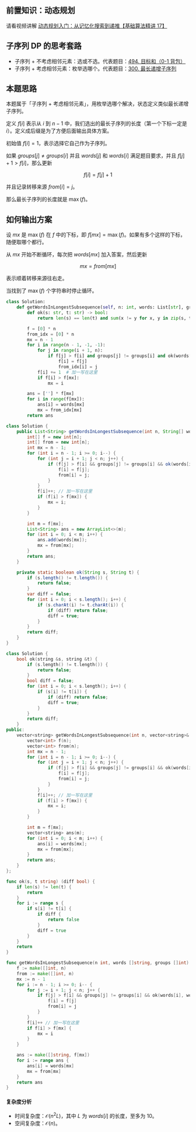 ## 前置知识：动态规划

请看视频讲解 [动态规划入门：从记忆化搜索到递推【基础算法精讲 17】](https://b23.tv/72onpYq)

## 子序列 DP 的思考套路

- 子序列 + 不考虑相邻元素：选或不选。代表题目：[494. 目标和（0-1 背包）](https://leetcode.cn/problems/target-sum/)
- 子序列 + 考虑相邻元素：枚举选哪个。代表题目：[300. 最长递增子序列](https://leetcode.cn/problems/longest-increasing-subsequence/)

## 本题思路

本题属于「子序列 + 考虑相邻元素」，用枚举选哪个解决，状态定义类似最长递增子序列。

定义 $f[i]$ 表示从 $i$ 到 $n-1$ 中，我们选出的最长子序列的长度（第一个下标一定是 $i$）。定义成后缀是为了方便后面输出具体方案。

初始值 $f[i]=1$，表示选择它自己作为子序列。

如果 $\textit{groups}[j] \ne \textit{groups}[i]$ 并且 $\textit{words}[j]$ 和 $\textit{words}[i]$ 满足题目要求，并且 $f[j]+1 > f[i]$，那么更新

$$
f[i] = f[j] + 1
$$

并且记录转移来源 $\textit{from}[i] = j$。

那么最长子序列的长度就是 $\max(f)$。

## 如何输出方案

设 $\textit{mx}$ 是 $\max(f)$ 在 $f$ 中的下标，即 $f[\textit{mx}]=\max(f)$。如果有多个这样的下标，随便取哪个都行。

从 $\textit{mx}$ 开始不断循环，每次把 $\textit{words}[mx]$ 加入答案，然后更新

$$
mx = \textit{from}[mx]
$$

表示顺着转移来源往右走。

当找到了 $\max(f)$ 个字符串时停止循环。

```py [sol-Python3]
class Solution:
    def getWordsInLongestSubsequence(self, n: int, words: List[str], groups: List[int]) -> List[str]:
        def ok(s: str, t: str) -> bool:
            return len(s) == len(t) and sum(x != y for x, y in zip(s, t)) == 1

        f = [0] * n
        from_idx = [0] * n
        mx = n - 1
        for i in range(n - 1, -1, -1):
            for j in range(i + 1, n):
                if f[j] > f[i] and groups[j] != groups[i] and ok(words[i], words[j]):
                    f[i] = f[j]
                    from_idx[i] = j
            f[i] += 1  # 加一写在这里
            if f[i] > f[mx]:
                mx = i

        ans = [''] * f[mx]
        for i in range(f[mx]):
            ans[i] = words[mx]
            mx = from_idx[mx]
        return ans
```

```java [sol-Java]
class Solution {
    public List<String> getWordsInLongestSubsequence(int n, String[] words, int[] groups) {
        int[] f = new int[n];
        int[] from = new int[n];
        int mx = n - 1;
        for (int i = n - 1; i >= 0; i--) {
            for (int j = i + 1; j < n; j++) {
                if (f[j] > f[i] && groups[j] != groups[i] && ok(words[i], words[j])) {
                    f[i] = f[j];
                    from[i] = j;
                }
            }
            f[i]++; // 加一写在这里
            if (f[i] > f[mx]) {
                mx = i;
            }
        }

        int m = f[mx];
        List<String> ans = new ArrayList<>(m);
        for (int i = 0; i < m; i++) {
            ans.add(words[mx]);
            mx = from[mx];
        }
        return ans;
    }

    private static boolean ok(String s, String t) {
        if (s.length() != t.length()) {
            return false;
        }
        var diff = false;
        for (int i = 0; i < s.length(); i++) {
            if (s.charAt(i) != t.charAt(i)) {
                if (diff) return false;
                diff = true;
            }
        }
        return diff;
    }
}
```

```cpp [sol-C++]
class Solution {
    bool ok(string &s, string &t) {
        if (s.length() != t.length()) {
            return false;
        }
        bool diff = false;
        for (int i = 0; i < s.length(); i++) {
            if (s[i] != t[i]) {
                if (diff) return false;
                diff = true;
            }
        }
        return diff;
    }
public:
    vector<string> getWordsInLongestSubsequence(int n, vector<string>& words, vector<int>& groups) {
        vector<int> f(n);
        vector<int> from(n);
        int mx = n - 1;
        for (int i = n - 1; i >= 0; i--) {
            for (int j = i + 1; j < n; j++) {
                if (f[j] > f[i] && groups[j] != groups[i] && ok(words[i], words[j])) {
                    f[i] = f[j];
                    from[i] = j;
                }
            }
            f[i]++; // 加一写在这里
            if (f[i] > f[mx]) {
                mx = i;
            }
        }

        int m = f[mx];
        vector<string> ans(m);
        for (int i = 0; i < m; i++) {
            ans[i] = words[mx];
            mx = from[mx];
        }
        return ans;
    }
};
```

```go [sol-Go]
func ok(s, t string) (diff bool) {
	if len(s) != len(t) {
		return
	}
	for i := range s {
		if s[i] != t[i] {
			if diff {
				return false
			}
			diff = true
		}
	}
	return
}

func getWordsInLongestSubsequence(n int, words []string, groups []int) []string {
	f := make([]int, n)
	from := make([]int, n)
	mx := n - 1
	for i := n - 1; i >= 0; i-- {
		for j := i + 1; j < n; j++ {
			if f[j] > f[i] && groups[j] != groups[i] && ok(words[i], words[j]) {
				f[i] = f[j]
				from[i] = j
			}
		}
		f[i]++ // 加一写在这里
		if f[i] > f[mx] {
			mx = i
		}
	}

	ans := make([]string, f[mx])
	for i := range ans {
		ans[i] = words[mx]
		mx = from[mx]
	}
	return ans
}
```

#### 复杂度分析

- 时间复杂度：$\mathcal{O}(n^2L)$，其中 $L$ 为 $\textit{words}[i]$ 的长度，至多为 $10$。
- 空间复杂度：$\mathcal{O}(n)$。
